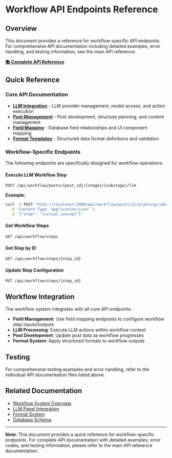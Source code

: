 # Workflow API Endpoints Reference

## Overview

This document provides a reference for workflow-specific API endpoints. For comprehensive API documentation including detailed examples, error handling, and testing information, see the main API reference:

**[📚 Complete API Reference](../api/current/README.md)**

## Quick Reference

### Core API Documentation

- **[LLM Integration](../api/current/llm.md)** - LLM provider management, model access, and action execution
- **[Post Management](../api/current/posts.md)** - Post development, structure planning, and content management  
- **[Field Mapping](../api/current/fields.md)** - Database field relationships and UI component mapping
- **[Format Templates](../api/current/formats.md)** - Structured data format definitions and validation

### Workflow-Specific Endpoints

The following endpoints are specifically designed for workflow operations:

#### Execute LLM Workflow Step
```http
POST /api/workflow/posts/{post_id}/{stage}/{substage}/llm
```

**Example:**
```bash
curl -X POST "http://localhost:5000/api/workflow/posts/21/planning/idea/llm" \
  -H "Content-Type: application/json" \
  -d '{"step": "initial_concept"}'
```

#### Get Workflow Steps
```http
GET /api/workflow/steps
```

#### Get Step by ID
```http
GET /api/workflow/steps/{step_id}
```

#### Update Step Configuration
```http
PUT /api/workflow/steps/{step_id}
```

## Workflow Integration

The workflow system integrates with all core API endpoints:

- **Field Management**: Use field mapping endpoints to configure workflow step inputs/outputs
- **LLM Processing**: Execute LLM actions within workflow context
- **Post Development**: Update post data as workflow progresses
- **Format System**: Apply structured formats to workflow outputs

## Testing

For comprehensive testing examples and error handling, refer to the individual API documentation files listed above.

## Related Documentation

- [Workflow System Overview](README.md)
- [LLM Panel Integration](llm_panel.md)
- [Format System](formats.md)
- [Database Schema](../database/schema.md)

---

**Note**: This document provides a quick reference for workflow-specific endpoints. For complete API documentation with detailed examples, error codes, and testing information, please refer to the main API reference documentation. 